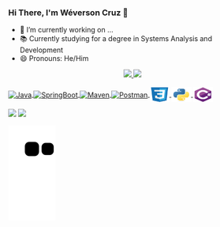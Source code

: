 ### Hi There, I'm Wéverson Cruz 👋

- 🔭 I’m currently working on ...
- 📚 Currently studying for a degree in Systems Analysis and Development
- 😄 Pronouns: He/Him

<div align="center">
  <a href="https://github.com/wcruzx">
  <img height="180em" src="https://github-readme-stats.vercel.app/api?username=wcruzx&show_icons=true&theme=monokai&include_all_commits=true&count_private=true"/>
  <img height="180em" src="https://github-readme-stats.vercel.app/api/top-langs/?username=wcruzx&layout=compact&langs_count=7&theme=monokai"/>
</div>

<div style="display: inline_block"><br>
  <img align="center" alt="Java" height="80" width="80" src="https://cdn.jsdelivr.net/gh/devicons/devicon/icons/java/java-original-wordmark.svg">
  <img align="center" alt="SpringBoot" height="50" width="100" src="https://user-images.githubusercontent.com/33158051/103466606-760a4000-4d14-11eb-9941-2f3d00371471.png">
  <img align="center" alt="Maven" height="50" width="150" src="https://camo.githubusercontent.com/0fbf18cdf622e4760a22d7636148384329dda0609de66598724a9e056794f760/68747470733a2f2f6d6176656e2e6170616368652e6f72672f696d616765732f6d6176656e2d6c6f676f2d77686974652d6f6e2d626c61636b2e737667">
  <img align="center" alt="Postman" height="30" width="40" src="https://www.vectorlogo.zone/util/preview.html?image=/logos/getpostman/getpostman-icon.svg">
  <img align="center" alt="Rafa-CSS" height="30" width="40" src="https://raw.githubusercontent.com/devicons/devicon/master/icons/css3/css3-original.svg">
  <img align="center" alt="Rafa-Python" height="30" width="40" src="https://raw.githubusercontent.com/devicons/devicon/master/icons/python/python-original.svg">
  <img align="center" alt="Rafa-Csharp" height="30" width="40" src="https://raw.githubusercontent.com/devicons/devicon/master/icons/csharp/csharp-original.svg">
 
<div> 
 
  <a href = "mailto:weversoncruzz@gmail.com"><img src="https://img.shields.io/badge/-Gmail-%23333?style=for-the-badge&logo=gmail&logoColor=white" target="_blank"></a>
  <a href="https://www.linkedin.com/in/weversoncruz/" target="_blank"><img src="https://img.shields.io/badge/-LinkedIn-%230077B5?style=for-the-badge&logo=linkedin&logoColor=white" target="_blank"></a> 
 
  ![Snake animation](https://github.com/rafaballerini/rafaballerini/blob/output/github-contribution-grid-snake.svg)
 
</div>
